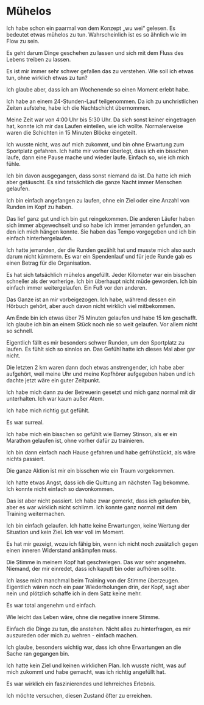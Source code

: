# Mühelos

Ich habe schon ein paarmal von dem Konzept „wu wei“ gelesen. Es bedeutet etwas mühelos zu tun. Wahrscheinlich ist es so ähnlich wie im Flow zu sein.

Es geht darum Dinge geschehen zu lassen und sich mit dem Fluss des Lebens treiben zu lassen.

Es ist mir immer sehr schwer gefallen das zu verstehen. Wie soll ich etwas tun, ohne wirklich etwas zu tun?

Ich glaube aber, dass ich am Wochenende so einen Moment erlebt habe.

Ich habe an einem 24-Stunden-Lauf teilgenommen. Da ich zu unchristlichen Zeiten aufstehe, habe ich die Nachtschicht übernommen.

Meine Zeit war von 4:00 Uhr bis 5:30 Uhr. Da sich sonst keiner eingetragen hat, konnte ich mir das Laufen einteilen, wie ich wollte. Normalerweise waren die Schichten in 15 Minuten Blöcke eingeteilt.

Ich wusste nicht, was auf mich zukommt, und bin ohne Erwartung zum Sportplatz gefahren. Ich hatte mir vorher überlegt, dass ich ein bisschen laufe, dann eine Pause mache und wieder laufe. Einfach so, wie ich mich fühle.

Ich bin davon ausgegangen, dass sonst niemand da ist. Da hatte ich mich aber getäuscht. Es sind tatsächlich die ganze Nacht immer Menschen gelaufen.

Ich bin einfach angefangen zu laufen, ohne ein Ziel oder eine Anzahl von Runden im Kopf zu haben.

Das lief ganz gut und ich bin gut reingekommen. Die anderen Läufer haben sich immer abgewechselt und so habe ich immer jemanden gefunden, an den ich mich hängen konnte. Sie haben das Tempo vorgegeben und ich bin einfach hinterhergelaufen.

Ich hatte jemanden, der die Runden gezählt hat und musste mich also auch darum nicht kümmern. Es war ein Spendenlauf und für jede Runde gab es einen Betrag für die Organisation.

Es hat sich tatsächlich mühelos angefüllt. Jeder Kilometer war ein bisschen schneller als der vorherige. Ich bin überhaupt nicht müde geworden. Ich bin einfach immer weitergelaufen. Ein Fuß vor den anderen.

Das Ganze ist an mir vorbeigezogen. Ich habe, während dessen ein Hörbuch gehört, aber auch davon nicht wirklich viel mitbekommen.

Am Ende bin ich etwas über 75 Minuten gelaufen und habe 15 km geschafft. Ich glaube ich bin an einem Stück noch nie so weit gelaufen. Vor allem nicht so schnell.

Eigentlich fällt es mir besonders schwer Runden, um den Sportplatz zu laufen. Es fühlt sich so sinnlos an. Das Gefühl hatte ich dieses Mal aber gar nicht.

Die letzten 2 km waren dann doch etwas anstrengender, ich habe aber aufgehört, weil meine Uhr und meine Kopfhörer aufgegeben haben und ich dachte jetzt wäre ein guter Zeitpunkt.

Ich habe mich dann zu der Betreuerin gesetzt und mich ganz normal mit dir unterhalten. Ich war kaum außer Atem.

Ich habe mich richtig gut gefühlt.

Es war surreal.

Ich habe mich ein bisschen so gefühlt wie Barney Stinson, als er ein Marathon gelaufen ist, ohne vorher dafür zu trainieren.

Ich bin dann einfach nach Hause gefahren und habe gefrühstückt, als wäre nichts passiert.

Die ganze Aktion ist mir ein bisschen wie ein Traum vorgekommen.

Ich hatte etwas Angst, dass ich die Quittung am nächsten Tag bekomme. Ich konnte nicht einfach so davonkommen.

Das ist aber nicht passiert. Ich habe zwar gemerkt, dass ich gelaufen bin, aber es war wirklich nicht schlimm. Ich konnte ganz normal mit dem Training weitermachen.

Ich bin einfach gelaufen. Ich hatte keine Erwartungen, keine Wertung der Situation und kein Ziel. Ich war voll im Moment.

Es hat mir gezeigt, wozu ich fähig bin, wenn ich nicht noch zusätzlich gegen einen inneren Widerstand ankämpfen muss.

Die Stimme in meinem Kopf hat geschwiegen. Das war sehr angenehm. Niemand, der mir einredet, dass ich kaputt bin oder aufhören sollte.

Ich lasse mich manchmal beim Training von der Stimme überzeugen. Eigentlich wären noch ein paar Wiederholungen drin, der Kopf, sagt aber nein und plötzlich schaffe ich in dem Satz keine mehr.

Es war total angenehm und einfach.

Wie leicht das Leben wäre, ohne die negative innere Stimme. 

Einfach die Dinge zu tun, die anstehen. Nicht alles zu hinterfragen, es mir auszureden oder mich zu wehren - einfach machen.

Ich glaube, besonders wichtig war, dass ich ohne Erwartungen an die Sache ran gegangen bin.

Ich hatte kein Ziel und keinen wirklichen Plan. Ich wusste nicht, was auf mich zukommt und habe gemacht, was ich richtig angefüllt hat.

Es war wirklich ein faszinierendes und lehrreiches Erlebnis.

Ich möchte versuchen, diesen Zustand öfter zu erreichen.
